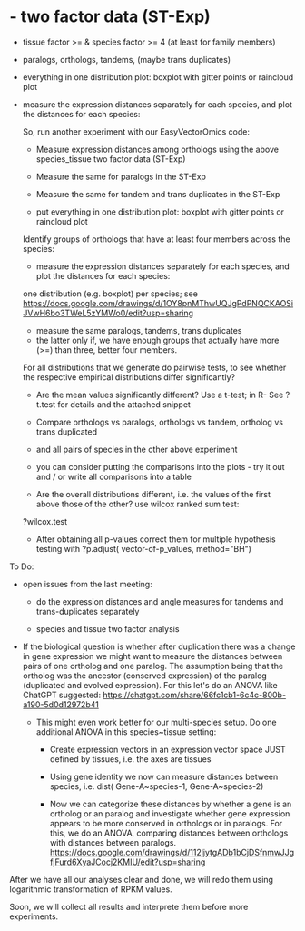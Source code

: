 

# - two factor data (ST-Exp)

- tissue factor >= & species factor >= 4 (at least for family members)
- paralogs, orthologs, tandems, (maybe trans duplicates)
- everything in one distribution plot: boxplot with gitter points or raincloud plot
- measure the expression distances separately for each species, and plot the distances for each species:

  So, run another experiment with our EasyVectorOmics code:

    - Measure expression distances among orthologs using the above species_tissue two factor data (ST-Exp)

    - Measure the same for paralogs in the ST-Exp

    - Measure the same for tandem and trans duplicates in the ST-Exp

    - put everything in one distribution plot: boxplot with gitter points or raincloud plot


    Identify groups of orthologs that have at least four members across the species:

    - measure the expression distances separately for each species, and plot the distances for each species:

    one distribution (e.g. boxplot) per species; see
    https://docs.google.com/drawings/d/1OY8pnMThwUQJgPdPNQCKAOSiJVwH6bo3TWeL5zYMWo0/edit?usp=sharing
    - measure the same paralogs, tandems, trans duplicates 
    - the latter only if, we have enough groups that actually have more (>=) than three, better four members.


    For all distributions that we generate do pairwise tests, to see whether the respective empirical distributions differ significantly?

    - Are the mean values significantly different? Use a t-test; in R- See ?t.test for details and the attached snippet

    - Compare orthologs vs paralogs, orthologs vs tandem, ortholog vs trans duplicated

    - and all pairs of species in the other above experiment

    - you can consider putting the comparisons into the plots - try it out and / or write all comparisons into a table

    - Are the overall distributions different, i.e. the values of the first above those of the other?
    use wilcox ranked sum test:

    ?wilcox.test

    - After obtaining all p-values correct them for multiple hypothesis testing with
    ?p.adjust( vector-of-p_values, method="BH")


To Do:

- open issues from the last meeting:

  - do the expression distances and angle measures for tandems and trans-duplicates separately

  - species and tissue two factor analysis

- If the biological question is whether after duplication there was a change in gene expression we might want to measure the distances between pairs of one ortholog and one paralog. The assumption being that the ortholog was the ancestor (conserved expression) of the paralog (duplicated and evolved expression). For this let's do an ANOVA like ChatGPT suggested:
  https://chatgpt.com/share/66fc1cb1-6c4c-800b-a190-5d0d12972b41

  - This might even work better for our multi-species setup. Do one additional ANOVA in this species~tissue setting:

     - Create expression vectors in an expression vector space JUST defined by tissues, i.e. the axes are tissues

     - Using gene identity we now can measure distances between species, i.e. dist( Gene-A~species-1, Gene-A~species-2)
     - Now we can categorize these distances by whether a gene is an ortholog or an paralog and investigate whether gene expression appears to be more conserved in orthologs or in paralogs. For this, we do an ANOVA, comparing distances between orthologs with distances between paralogs. 
       https://docs.google.com/drawings/d/112ljytgADb1bCjDSfnmwJJgfjFurd6XyaJCocj2KMIU/edit?usp=sharing

After we have all our analyses clear and done, we will redo them using logarithmic transformation of RPKM values.

Soon, we will collect all results and interprete them before more experiments.
